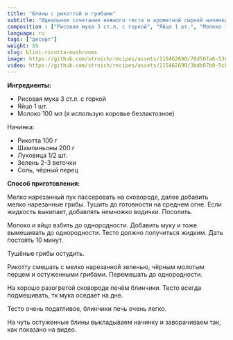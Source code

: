 ```yaml
---
title: "Блины с рикоттой и грибами"
subtitle: "Идеальное сочетание нежного теста и ароматной сырной начинки"
composition : ["Рисовая мука 3 ст.л. с горкой", "Яйцо 1 шт.", "Молоко 100 мл", "Рикотта 100 г", "Шампиньоны 200 г", "Луковица 1/2 шт.", "Зелень 2-3 веточки", "Соль, чёрный перец"]
language: ru
tags: ["десерт"]
weight: 55
slug: blini-ricotta-mushrooms
image: https://github.com/stroich/recipes/assets/115462690/78d50fa6-538e-4f6d-8b18-fef87f7351e7
video: https://github.com/stroich/recipes/assets/115462690/3bdb07b0-5cb5-4237-b419-f44ca38a5826
---
```



**Ингредиенты:**

* Рисовая мука 3 ст.л. с горкой 
* Яйцо 1 шт. 
* Молоко 100 мл
  (я использую коровье безлактозное)

Начинка:
* Рикотта 100 г 
* Шампиньоны 200 г 
* Луковица 1/2 шт. 
* Зелень 2-3 веточки 
* Соль, чёрный перец


**Способ приготовления:**

Мелко нарезанный лук пассеровать на сковороде, далее добавить мелко нарезанные грибы.
Тушить до готовности на среднем огне. Если жидкость выкипает, добавлять немножко водички. Посолить.

Молоко и яйцо взбить до однородности. Добавить муку и тоже вымешивать до однородности. Тесто должно получиться жидким. Дать постоять 10 минут.

Тушёные грибы остудить.

Рикотту смешать с мелко нарезанной зеленью, чёрным молотым перцем и остуженными грибами.
Перемешать до однородности.

На хорошо разогретой сковороде печём блинчики. Тесто всегда подмешивать, тк мука оседает на дне.

Тесто очень податливое, блинчики печь очень легко.

На чуть остуженные блины выкладываем начинку и заворачиваем так, как показано на видео. 


